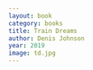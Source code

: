 ```yaml
---
layout: book
category: books
title: Train Dreams
author: Denis Johnson
year: 2019
image: td.jpg
---
```

